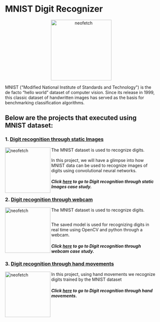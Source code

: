 # MNIST Digit Recognizer
<p align="center">
<img src="https://raw.githubusercontent.com/yashk2810/yashk2810.github.io/master/images/mnist.png" alt="neofetch" align="middle" height="200px">
</p>
MNIST ("Modified National Institute of Standards and Technology") is the de facto “hello world” dataset of computer vision. Since its release in 1999, this classic dataset of handwritten images has served as the basis for benchmarking classification algorithms. <br />

## Below are the projects that executed using MNIST dataset:

### 1. [Digit recognition through static Images](./MNIST_detect)

<img src="https://www.wolfram.com/language/11/neural-networks/assets.en/digit-classification/smallthumb_1.png" alt="neofetch" align="left" height="150px">
The MNIST dataset is used to recognize digits. <br />
 <br /> In this project, we will have a glimpse into how MNIST data can be used to recognize images of digits using convolutional neural networks.

##### Click [here](./MNIST_detect) to go to Digit recognition through static Images case study.

### 2. [Digit recognition through webcam](./MNIST_webcam)

<img src="https://www.mkompf.com/cplus/images/top.png" alt="neofetch" align="left" height="150px">
The MNIST dataset is used to recognize digits. <br />

<br />The saved model is used for recognizing digits in real time using OpenCV and python through a webcam. <br />

##### Click [here](./MNIST_webcam) to go to Digit recognition through webcam case study.

### 3. [Digit recognition through hand movements](./MNIST_hand)

<img src="https://www.wolfram.com/language/11/neural-networks/assets.en/digit-classification/smallthumb_1.png" alt="neofetch" align="left" height="150px">
In this project, using hand movements we recognize digits trained by the MNIST dataset<br />

##### Click [here](./MNIST_hand) to go to Digit recognition through hand movements.



